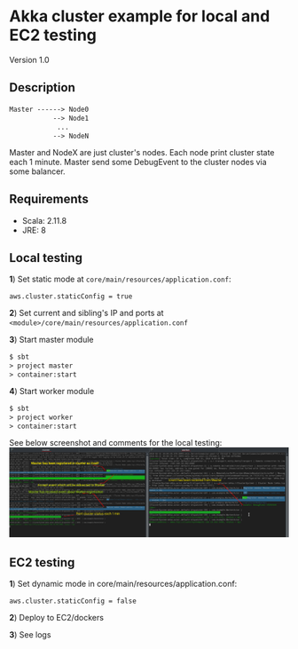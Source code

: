 Akka cluster example for local and EC2 testing
==============================================================
Version 1.0

Description
-----------------------------
```
Master ------> Node0
           --> Node1
            ...
           --> NodeN

```

Master and NodeX are just cluster's nodes. Each node print cluster state each 1 minute.
Master send some DebugEvent to the cluster nodes via some balancer.

Requirements
-----------------------------
- Scala: 2.11.8
- JRE:   8

Local testing
-----------------------------

**1**) Set static mode at `core/main/resources/application.conf`:

```
aws.cluster.staticConfig = true
```

**2**) Set current and sibling's IP and ports at `<module>/core/main/resources/application.conf`

**3**) Start master module

```
$ sbt
> project master
> container:start
```

**4**) Start worker module

```
$ sbt
> project worker
> container:start
```

See below screenshot and comments for the local testing:
![Snapshot](https://raw.githubusercontent.com/zx80live/akka-cluster-template/master/master_worker_example.png)


EC2 testing
-----------------------------
**1**) Set dynamic mode in core/main/resources/application.conf:
```
aws.cluster.staticConfig = false
```

**2**) Deploy to EC2/dockers

**3**) See logs